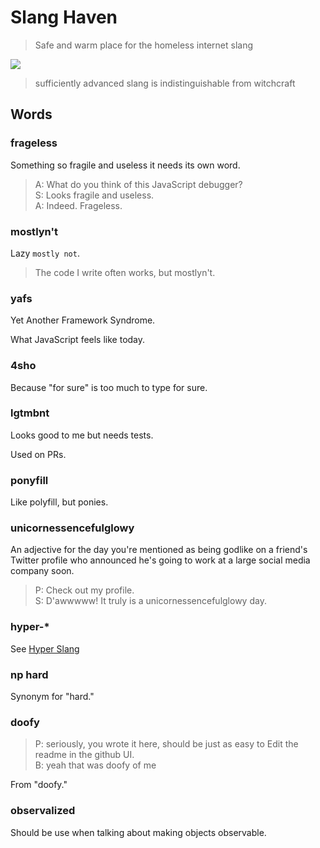 # Slang Haven

> Safe and warm place for the homeless internet slang

![](slang-haven.jpg)

> sufficiently advanced slang is indistinguishable from witchcraft

## Words


### frageless

Something so fragile and useless it needs its own word.

> A: What do you think of this JavaScript debugger?<br>
> S: Looks fragile and useless.<br>
> A: Indeed. Frageless.


### mostlyn't

Lazy `mostly not`.

> The code I write often works, but mostlyn't.


### yafs

Yet Another Framework Syndrome.

What JavaScript feels like today.


### 4sho

Because "for sure" is too much to type for sure.


### lgtmbnt

Looks good to me but needs tests.

Used on PRs.


### ponyfill

Like polyfill, but ponies.


### unicornessencefulglowy

An adjective for the day you're mentioned as being godlike on a friend's Twitter profile
who announced he's going to work at a large social media company soon.

> P: Check out my profile.<br>
> S: D'awwwww! It truly is a unicornessencefulglowy day.

### hyper-*

See [Hyper Slang](https://github.com/btford/hyper-slang-haven)

### np hard

Synonym for "hard."

### doofy

> P: seriously, you wrote it here, should be just as easy to Edit the readme in the github UI.<br>
> B: yeah that was doofy of me


From "doofy."

### observalized

Should be use when talking about making objects observable.


